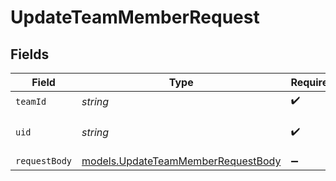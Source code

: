 # UpdateTeamMemberRequest


## Fields

| Field                                                                          | Type                                                                           | Required                                                                       | Description                                                                    | Example                                                                        |
| ------------------------------------------------------------------------------ | ------------------------------------------------------------------------------ | ------------------------------------------------------------------------------ | ------------------------------------------------------------------------------ | ------------------------------------------------------------------------------ |
| `teamId`                                                                       | *string*                                                                       | :heavy_check_mark:                                                             | N/A                                                                            |                                                                                |
| `uid`                                                                          | *string*                                                                       | :heavy_check_mark:                                                             | The ID of the member.                                                          | ndfasllgPyCtREAqxxdyFKb                                                        |
| `requestBody`                                                                  | [models.UpdateTeamMemberRequestBody](../models/updateteammemberrequestbody.md) | :heavy_minus_sign:                                                             | N/A                                                                            |                                                                                |